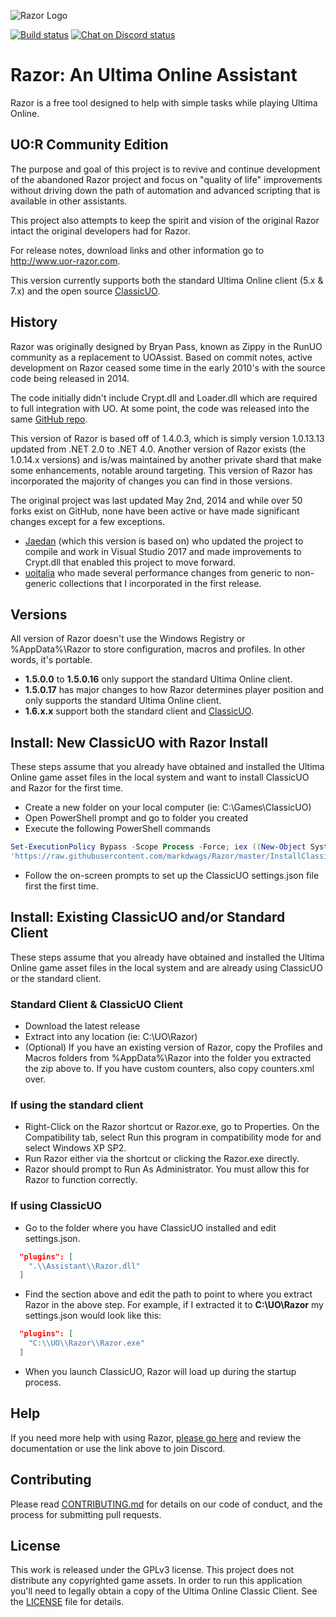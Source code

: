 ![Razor Logo](https://imgur.com/jTtHLVF.png)

[![Build status](https://ci.appveyor.com/api/projects/status/1815mo6is2t8fl1o?svg=true)](https://ci.appveyor.com/project/markdwags/razor) [![Chat on Discord status](https://img.shields.io/discord/458277173208547350.svg?logo=discord)](https://discord.gg/VdyCpjQ)

 # Razor: An Ultima Online Assistant

Razor is a free tool designed to help with simple tasks while playing Ultima Online.

## UO:R Community Edition

The purpose and goal of this project is to revive and continue development of the abandoned Razor project and focus on "quality of life" improvements without driving down the path of automation and advanced scripting that is available in other assistants.

This project also attempts to keep the spirit and vision of the original Razor intact the original developers had for Razor.

For release notes, download links and other information go to http://www.uor-razor.com.

This version currently supports both the standard Ultima Online client (5.x & 7.x) and the open source [ClassicUO](https://github.com/andreakarasho/ClassicUO).

## History

Razor was originally designed by Bryan Pass, known as Zippy in the RunUO community as a replacement to UOAssist. Based on commit notes, active development on Razor ceased some time in the early 2010's with the source code being released in 2014.

The code initially didn't include Crypt.dll and Loader.dll which are required to full integration with UO. At some point, the code was released into the same [GitHub repo](https://github.com/msturgill/razor).

This version of Razor is based off of 1.4.0.3, which is simply version 1.0.13.13 updated from .NET 2.0 to .NET 4.0. Another version of Razor exists (the 1.0.14.x versions) and is/was maintained by another private shard that make some enhancements, notable around targeting. This version of Razor has incorporated the majority of changes you can find in those versions.

The original project was last updated May 2nd, 2014 and while over 50 forks exist on GitHub, none have been active or have made significant changes except for a few exceptions.

  * [Jaedan](https://github.com/jaedan) (which this version is based on) who updated the project to compile and work in Visual Studio 2017 and made improvements to Crypt.dll that enabled this project to move forward.
  * [uoitalia](https://github.com/uoitalia) who made several performance changes from generic to non-generic collections that I incorporated in the first release.

## Versions

All version of Razor doesn't use the Windows Registry or %AppData%\Razor to store configuration, macros and profiles. In other words, it's portable.

* **1.5.0.0** to **1.5.0.16** only support the standard Ultima Online client.
* **1.5.0.17** has major changes to how Razor determines player position and only supports the standard Ultima Online client.
* **1.6.x.x** support both the standard client and [ClassicUO](https://github.com/andreakarasho/ClassicUO).

## Install: New ClassicUO with Razor Install

These steps assume that you already have obtained and installed the Ultima Online game asset files in the local system and want to install ClassicUO and Razor for the first time.

* Create a new folder on your local computer (ie: C:\Games\ClassicUO)
* Open PowerShell prompt and go to folder you created
* Execute the following PowerShell commands

```powershell
Set-ExecutionPolicy Bypass -Scope Process -Force; iex ((New-Object System.Net.WebClient).DownloadString(
'https://raw.githubusercontent.com/markdwags/Razor/master/InstallClassicUOAndRazor-NoDefaults.ps1'))
```

* Follow the on-screen prompts to set up the ClassicUO settings.json file first the first time.

## Install: Existing ClassicUO and/or Standard Client

These steps assume that you already have obtained and installed the Ultima Online game asset files in the local system and are already using ClassicUO or the standard client.

### Standard Client & ClassicUO Client

* Download the latest release
* Extract into any location (ie: C:\UO\Razor)
* (Optional) If you have an existing version of Razor, copy the Profiles and Macros folders from %AppData%\Razor into the folder you extracted the zip above to. If you have custom counters, also copy counters.xml over.

### If using the standard client

* Right-Click on the Razor shortcut or Razor.exe, go to Properties. On the Compatibility tab, select Run this program in compatibility mode for and select Windows XP SP2.
* Run Razor either via the shortcut or clicking the Razor.exe directly.
* Razor should prompt to Run As Administrator. You must allow this for Razor to function correctly.  

### If using ClassicUO

* Go to the folder where you have ClassicUO installed and edit settings.json. 

```json
  "plugins": [
    ".\\Assistant\\Razor.dll"
  ]
```

* Find the section above and edit the path to point to where you extract Razor in the above step. For example, if I extracted it to **C:\UO\Razor** my settings.json would look like this:

```json
  "plugins": [
    "C:\\UO\\Razor\\Razor.exe"
  ]
```

* When you launch ClassicUO, Razor will load up during the startup process.

## Help

If you need more help with using Razor, [please go here](http://uor-razor.com/help) and review the documentation or use the link above to join Discord.

## Contributing

Please read [CONTRIBUTING.md](CONTRIBUTING.md) for details on our code of conduct, and the process for submitting pull requests.

## License

This work is released under the GPLv3 license. This project does not distribute any copyrighted game assets. In order to run this application you'll need to legally obtain a copy of the Ultima Online Classic Client. See the [LICENSE](LICENSE) file for details.
